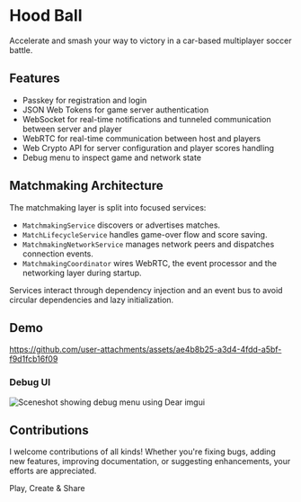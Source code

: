 # Hood Ball

Accelerate and smash your way to victory in a car-based multiplayer soccer
battle.

## Features

- Passkey for registration and login
- JSON Web Tokens for game server authentication
- WebSocket for real-time notifications and tunneled communication between
  server and player
- WebRTC for real-time communication between host and players
- Web Crypto API for server configuration and player scores handling
- Debug menu to inspect game and network state

## Matchmaking Architecture

The matchmaking layer is split into focused services:

- `MatchmakingService` discovers or advertises matches.
- `MatchLifecycleService` handles game-over flow and score saving.
- `MatchmakingNetworkService` manages network peers and dispatches
  connection events.
- `MatchmakingCoordinator` wires WebRTC, the event processor and the
  networking layer during startup.

Services interact through dependency injection and an event bus to avoid
circular dependencies and lazy initialization.

## Demo

https://github.com/user-attachments/assets/ae4b8b25-a3d4-4fdd-a5bf-f9d1fcb16f09

### Debug UI

![Sceneshot showing debug menu using Dear imgui](https://github.com/user-attachments/assets/85af22e7-4b85-4d1f-b68c-bc8eb4476b82)

## Contributions

I welcome contributions of all kinds! Whether you're fixing bugs, adding new
features, improving documentation, or suggesting enhancements, your efforts are
appreciated.

Play, Create & Share
